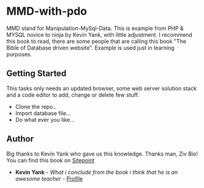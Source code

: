 # MMD-with-pdo 

MMD stand for Manipulation-MySql-Data.
This is example from PHP & MYSQL novice to ninja by Kevin Yank, with little adjustment.
I recommend this book to read, there are some people that are calling this book "The Bible of Database driven website".
Example is used just in learning purposes.

## Getting Started

This tasks only needs an updated browser, some web server solution stack and a code editor to add, change or delete few stuff.

* Clone the repo..
* Import database file...
* Do what ever you like...

## Author

Big thanks to Kevin Yank who gave us this knowledge. Thanks man, Ziv Bio!
You can find this book on  [Sitepoint](https://www.sitepoint.com/premium/books/php-mysql-novice-to-ninja-5th-edition)


* **Kevin Yank** - *What i conclude from the book i think that he is an awesome teacher* - [Profile](https://github.com/sentience)
